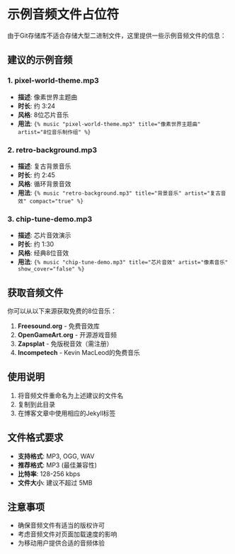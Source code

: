 # 示例音频文件占位符

由于Git存储库不适合存储大型二进制文件，这里提供一些示例音频文件的信息：

## 建议的示例音频

### 1. pixel-world-theme.mp3
- **描述**: 像素世界主题曲
- **时长**: 约 3:24
- **风格**: 8位芯片音乐
- **用法**: `{% music "pixel-world-theme.mp3" title="像素世界主题曲" artist="8位音乐制作组" %}`

### 2. retro-background.mp3  
- **描述**: 复古背景音乐
- **时长**: 约 2:45
- **风格**: 循环背景音效
- **用法**: `{% music "retro-background.mp3" title="背景音乐" artist="复古音效" compact="true" %}`

### 3. chip-tune-demo.mp3
- **描述**: 芯片音效演示
- **时长**: 约 1:30
- **风格**: 经典8位音效
- **用法**: `{% music "chip-tune-demo.mp3" title="芯片音效" artist="像素音乐" show_cover="false" %}`

## 获取音频文件

你可以从以下来源获取免费的8位音乐：

1. **Freesound.org** - 免费音效库
2. **OpenGameArt.org** - 开源游戏音频
3. **Zapsplat** - 免版税音效（需注册）
4. **Incompetech** - Kevin MacLeod的免费音乐

## 使用说明

1. 将音频文件重命名为上述建议的文件名
2. 复制到此目录
3. 在博客文章中使用相应的Jekyll标签

## 文件格式要求

- **支持格式**: MP3, OGG, WAV
- **推荐格式**: MP3 (最佳兼容性)
- **比特率**: 128-256 kbps
- **文件大小**: 建议不超过 5MB

## 注意事项

- 确保音频文件有适当的版权许可
- 考虑音频文件对页面加载速度的影响
- 为移动用户提供合适的音频体验